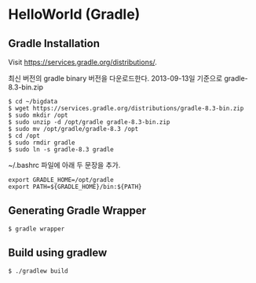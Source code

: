 # HelloWorld (Gradle)

## Gradle Installation 

Visit https://services.gradle.org/distributions/.

최신 버전의 gradle binary 버전을 다운로드한다. 
2013-09-13일 기준으로 gradle-8.3-bin.zip

```
$ cd ~/bigdata
$ wget https://services.gradle.org/distributions/gradle-8.3-bin.zip
$ sudo mkdir /opt
$ sudo unzip -d /opt/gradle gradle-8.3-bin.zip
$ sudo mv /opt/gradle/gradle-8.3 /opt
$ cd /opt
$ sudo rmdir gradle
$ sudo ln -s gradle-8.3 gradle
```

~/.bashrc 파일에 아래 두 문장을 추가.
```
export GRADLE_HOME=/opt/gradle
export PATH=${GRADLE_HOME}/bin:${PATH}
```

## Generating Gradle Wrapper

```
$ gradle wrapper
```

## Build using gradlew

```
$ ./gradlew build
```
